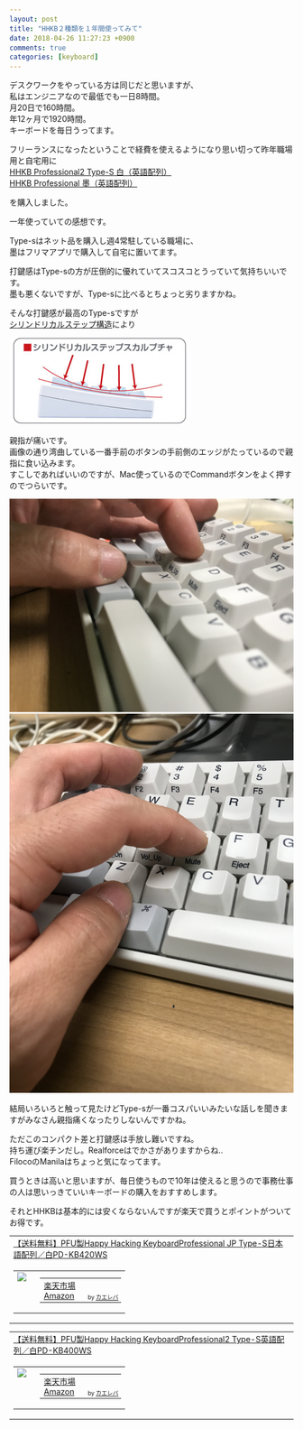 ```yaml
---
layout: post
title: "HHKB２種類を１年間使ってみて"
date: 2018-04-26 11:27:23 +0900
comments: true
categories: [keyboard]
---
```


デスクワークをやっている方は同じだと思いますが、  
私はエンジニアなので最低でも一日8時間。  
月20日で160時間。  
年12ヶ月で1920時間。  
キーボードを毎日うってます。  
  
フリーランスになったということで経費を使えるようになり思い切って昨年職場用と自宅用に  
[HHKB Professional2 Type-S 白（英語配列）](https://www.pfu.fujitsu.com/direct/hhkb/detail_hhkb-pro2-types.html)  
[HHKB Professional 墨（英語配列）](https://www.pfu.fujitsu.com/hhkeyboard/hhkbpro/black.html)  
  
を購入しました。  
  
一年使っていての感想です。  
  
  
<script async src="//pagead2.googlesyndication.com/pagead/js/adsbygoogle.js"></script>  
<ins class="adsbygoogle"  
     style="display:block; text-align:center;"   
     data-ad-layout="in-article"  
     data-ad-format="fluid"  
     data-ad-client="ca-pub-7039502723411845"  
     data-ad-slot="8206045005"></ins>  
<script>  
     (adsbygoogle = window.adsbygoogle || []).push({});  
</script>  
  
Type-sはネット品を購入し週4常駐している職場に、  
墨はフリマアプリで購入して自宅に置いてます。  
  
  
打鍵感はType-sの方が圧倒的に優れていてスコスコとうっていて気持ちいいです。  
墨も悪くないですが、Type-sに比べるとちょっと劣りますかね。  
  
そんな打鍵感が最高のType-sですが  
[シリンドリカルステップ構造](https://www.pfu.fujitsu.com/hhkeyboard/leaflet/keyspec.html)により  
  
<a href="/images/blog/20180426/hhkbpro_side_line.jpg" data-lightbox="hhkb" data-title=""/>  
  <img src="/images/blog/20180426/hhkbpro_side_line.jpg">  
</a>  
  
親指が痛いです。  
画像の通り湾曲している一番手前のボタンの手前側のエッジがたっているので親指に食い込みます。  
すこしであればいいのですが、Mac使っているのでCommandボタンをよく押すのでつらいです。  
  
<a href="/images/blog/20180426/IMG_4431.JPG" data-lightbox="hhkb" data-title=""/>    
  <img src="/images/blog/20180426/IMG_4431.JPG">    
</a>    
  
<a href="/images/blog/20180426/IMG_4432.JPG" data-lightbox="hhkb" data-title=""/>    
  <img src="/images/blog/20180426/IMG_4432.JPG">    
</a>    
  
結局いろいろと触って見たけどType-sが一番コスパいいみたいな話しを聞きますがみなさん親指痛くなったりしないんですかね。  
  
  
ただこのコンパクト差と打鍵感は手放し難いですね。  
持ち運び楽チンだし。Realforceはでかさがありますからね..  
FilocoのManilaはちょっと気になってます。  
  
買うときは高いと思いますが、毎日使うもので10年は使えると思うので事務仕事の人は思いっきていいキーボードの購入をおすすめします。  
  
それとHHKBは基本的には安くならないんですが楽天で買うとポイントがついてお得です。  
  
<table  border="0" cellpadding="5" style="border:none"><tr><td style="border:none;text-align:left"><a href="https://hb.afl.rakuten.co.jp/hgc/g00rgzi6.4dryw590.g00rgzi6.4dryx040/kaereba_2018042611530804?pc=https%3A%2F%2Fitem.rakuten.co.jp%2Fpfudirect%2F10000832%2F&m=http%3A%2F%2Fm.rakuten.co.jp%2Fpfudirect%2Fi%2F10000344%2F" target="_blank" >【送料無料】PFU製Happy Hacking KeyboardProfessional JP Type-S日本語配列／白PD-KB420WS</a></td></tr><tr><td style="border:none"><table  border="0" cellpadding="0" style="border:none"><tr><td valign="top" style="border:none"><a href="https://hb.afl.rakuten.co.jp/hgc/g00rgzi6.4dryw590.g00rgzi6.4dryx040/kaereba_2018042611530804?pc=https%3A%2F%2Fitem.rakuten.co.jp%2Fpfudirect%2F10000832%2F&m=http%3A%2F%2Fm.rakuten.co.jp%2Fpfudirect%2Fi%2F10000344%2F" target="_blank" ><img src="https://thumbnail.image.rakuten.co.jp/@0_mall/pfudirect/cabinet/kb/hhkb/item_typ-s_projp.jpg?_ex=128x128" border="0" style="margin-right:10px" /></a></td><td valign="top" style="border:none;text-align:left"><div class="kaerebalink-detail" style="margin-bottom:5px;"></div><table style="border:none;margin-top:10px"><tr><td style="border:none;text-align:left;"><div class="shoplinkrakuten" style="margin-right:5px"><a href="https://hb.afl.rakuten.co.jp/hgc/16102ad8.0804351d.16102ad9.09702e1c/kaereba_2018042611530804?pc=https%3A%2F%2Fsearch.rakuten.co.jp%2Fsearch%2Fmall%2FHappy%2520Hacking%2520Keyboard%2520Professional%2520JP%2520Type-S%2F-%2Ff.1-p.1-s.1-sf.0-st.A-v.2%3Fx%3D0%26scid%3Daf_ich_link_urltxt%26m%3Dhttp%3A%2F%2Fm.rakuten.co.jp%2F" target="_blank" >楽天市場</a></div><div class="shoplinkamazon" style="margin-right:5px"><a href="https://www.amazon.co.jp/gp/search?keywords=Happy%20Hacking%20Keyboard%20Professional%20JP%20Type-S&__mk_ja_JP=%E3%82%AB%E3%82%BF%E3%82%AB%E3%83%8A&tag=gogosakura-22" target="_blank" >Amazon</a></div></td><td style="vertical-align:bottom;padding-left:10px;font-size:x-small;border:none">by <a href="http://kaereba.com" rel="nofollow" target="_blank">カエレバ</a></td></tr></table></font></td></tr></table></td></tr></table>  
<table  border="0" cellpadding="5" style="border:none"><tr><td style="border:none;text-align:left"><a href="https://hb.afl.rakuten.co.jp/hgc/g00rgzi6.4dryw590.g00rgzi6.4dryx040/kaereba_201804261156262336?pc=https%3A%2F%2Fitem.rakuten.co.jp%2Fpfudirect%2F10000819%2F&m=http%3A%2F%2Fm.rakuten.co.jp%2Fpfudirect%2Fi%2F10000342%2F" target="_blank" >【送料無料】PFU製Happy Hacking KeyboardProfessional2 Type-S英語配列／白PD-KB400WS</a></td></tr><tr><td style="border:none"><table  border="0" cellpadding="0" style="border:none"><tr><td valign="top" style="border:none"><a href="https://hb.afl.rakuten.co.jp/hgc/g00rgzi6.4dryw590.g00rgzi6.4dryx040/kaereba_201804261156262336?pc=https%3A%2F%2Fitem.rakuten.co.jp%2Fpfudirect%2F10000819%2F&m=http%3A%2F%2Fm.rakuten.co.jp%2Fpfudirect%2Fi%2F10000342%2F" target="_blank" ><img src="https://thumbnail.image.rakuten.co.jp/@0_mall/pfudirect/cabinet/kb/hhkb/item_typ-s_pro2.jpg?_ex=128x128" border="0" style="margin-right:10px" /></a></td><td valign="top" style="border:none;text-align:left"><div class="kaerebalink-detail" style="margin-bottom:5px;"></div><table style="border:none;margin-top:10px"><tr><td style="border:none;text-align:left;"><div class="shoplinkrakuten" style="margin-right:5px"><a href="https://hb.afl.rakuten.co.jp/hgc/16102ad8.0804351d.16102ad9.09702e1c/kaereba_201804261156262336?pc=https%3A%2F%2Fsearch.rakuten.co.jp%2Fsearch%2Fmall%2FHappy%2520Hacking%2520Keyboard%2520Professional%2520Type-S%2F-%2Ff.1-p.1-s.1-sf.0-st.A-v.2%3Fx%3D0%26scid%3Daf_ich_link_urltxt%26m%3Dhttp%3A%2F%2Fm.rakuten.co.jp%2F" target="_blank" >楽天市場</a></div><div class="shoplinkamazon" style="margin-right:5px"><a href="https://www.amazon.co.jp/gp/search?keywords=Happy%20Hacking%20Keyboard%20Professional%20Type-S&__mk_ja_JP=%E3%82%AB%E3%82%BF%E3%82%AB%E3%83%8A&tag=gogosakura-22" target="_blank" >Amazon</a></div></td><td style="vertical-align:bottom;padding-left:10px;font-size:x-small;border:none">by <a href="http://kaereba.com" rel="nofollow" target="_blank">カエレバ</a></td></tr></table></font></td></tr></table></td></tr></table>  
